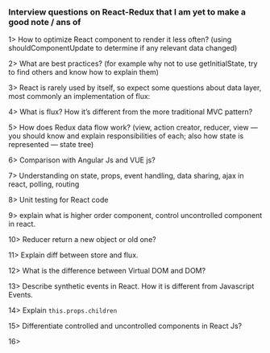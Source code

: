 ### Interview questions on React-Redux that I am yet to make a good note / ans of

1> How to optimize React component to render it less often? (using shouldComponentUpdate to determine if any relevant data changed)

2> What are best practices? (for example why not to use getInitialState, try to find others and know how to explain them)

3> React is rarely used by itself, so expect some questions about data layer, most commonly an implementation of flux:

4> What is flux? How it’s different from the more traditional MVC pattern?

5> How does Redux data flow work? (view, action creator, reducer, view — you should know and explain responsibilities of each; also how state is represented — state tree)

6> Comparison with Angular Js and VUE js?

7> Understanding on state, props, event handling, data sharing, ajax in react, polling, routing

8> Unit testing for React code

9> explain what is higher order component, control uncontrolled component in react.

10> Reducer return a new object or old one?

11> Explain diff between store and flux.

12> What is the difference between Virtual DOM and DOM?

13> Describe synthetic events in React. How it is different from Javascript Events.

14> Explain ``this.props.children``

15> Differentiate controlled and uncontrolled components in React Js?

16> 